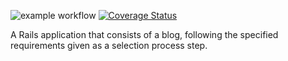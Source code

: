![example workflow](https://github.com/thesaferreira/selection-process-challenge/actions/workflows/ci.yml/badge.svg)
[![Coverage Status](https://coveralls.io/repos/github/thesaferreira/selection-process-challenge/badge.svg?branch=main)](https://coveralls.io/github/thesaferreira/selection-process-challenge?branch=main)

A Rails application that consists of a blog, following the specified requirements given as a selection process step.
